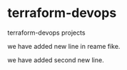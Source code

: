 # terraform-devops
terraform-devops projects

we have added new line in reame fike.

we have added second new line.
